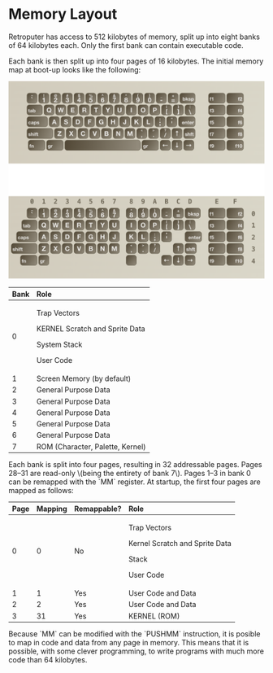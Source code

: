 # Memory Layout

Retroputer has access to 512 kilobytes of memory, split up into eight banks of 64 kilobytes each. Only the first bank can contain executable code.

Each bank is then split up into four pages of 16 kilobytes. The initial memory map at boot-up looks like the following:

![Memory Layout at boot-up](../../.gitbook/assets/image%20%2810%29.png)

<table>
  <thead>
    <tr>
      <th style="text-align:left">Bank</th>
      <th style="text-align:left">Role</th>
    </tr>
  </thead>
  <tbody>
    <tr>
      <td style="text-align:left">0</td>
      <td style="text-align:left">
        <p>Trap Vectors</p>
        <p>KERNEL Scratch and Sprite Data</p>
        <p>System Stack</p>
        <p>User Code</p>
      </td>
    </tr>
    <tr>
      <td style="text-align:left">1</td>
      <td style="text-align:left">Screen Memory (by default)</td>
    </tr>
    <tr>
      <td style="text-align:left">2</td>
      <td style="text-align:left">General Purpose Data</td>
    </tr>
    <tr>
      <td style="text-align:left">3</td>
      <td style="text-align:left">General Purpose Data</td>
    </tr>
    <tr>
      <td style="text-align:left">4</td>
      <td style="text-align:left">General Purpose Data</td>
    </tr>
    <tr>
      <td style="text-align:left">5</td>
      <td style="text-align:left">General Purpose Data</td>
    </tr>
    <tr>
      <td style="text-align:left">6</td>
      <td style="text-align:left">General Purpose Data</td>
    </tr>
    <tr>
      <td style="text-align:left">7</td>
      <td style="text-align:left">ROM (Character, Palette, Kernel)</td>
    </tr>
  </tbody>
</table>Each bank is split into four pages, resulting in 32 addressable pages. Pages 28–31 are read-only \(being the entirety of bank 7\). Pages 1–3 in bank 0 can be remapped with the `MM` register. At startup, the first four pages are mapped as follows:

<table>
  <thead>
    <tr>
      <th style="text-align:left">Page</th>
      <th style="text-align:left">Mapping</th>
      <th style="text-align:left">Remappable?</th>
      <th style="text-align:left">Role</th>
    </tr>
  </thead>
  <tbody>
    <tr>
      <td style="text-align:left">0</td>
      <td style="text-align:left">0</td>
      <td style="text-align:left">No</td>
      <td style="text-align:left">
        <p>Trap Vectors</p>
        <p>Kernel Scratch and Sprite Data</p>
        <p>Stack</p>
        <p>User Code</p>
      </td>
    </tr>
    <tr>
      <td style="text-align:left">1</td>
      <td style="text-align:left">1</td>
      <td style="text-align:left">Yes</td>
      <td style="text-align:left">User Code and Data</td>
    </tr>
    <tr>
      <td style="text-align:left">2</td>
      <td style="text-align:left">2</td>
      <td style="text-align:left">Yes</td>
      <td style="text-align:left">User Code and Data</td>
    </tr>
    <tr>
      <td style="text-align:left">3</td>
      <td style="text-align:left">31</td>
      <td style="text-align:left">Yes</td>
      <td style="text-align:left">KERNEL (ROM)</td>
    </tr>
  </tbody>
</table>Because `MM` can be modified with the `PUSHMM` instruction, it is posible to map in code and data from any page in memory. This means that it is possible, with some clever programming, to write programs with much more code than 64 kilobytes.



